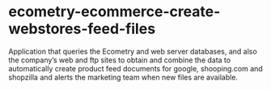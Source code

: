 # ecometry-ecommerce-create-webstores-feed-files
Application that queries the Ecometry and web server databases, and also the company’s web and ftp sites to obtain and combine the data to automatically create product feed documents for google, shooping.com and shopzilla and alerts the marketing team when new files are available.

